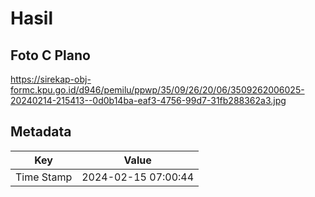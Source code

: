 # Hasil

## Foto C Plano

https://sirekap-obj-formc.kpu.go.id/d946/pemilu/ppwp/35/09/26/20/06/3509262006025-20240214-215413--0d0b14ba-eaf3-4756-99d7-31fb288362a3.jpg


## Metadata

| Key        | Value               |
| ---------- | ------------------- |
| Time Stamp | 2024-02-15 07:00:44 |




